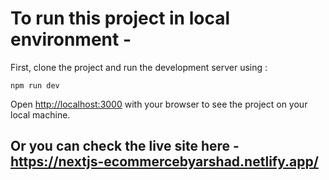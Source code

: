 # To run this project in local environment -

First, clone the project and run the development server using :

```
npm run dev

```

Open [http://localhost:3000](http://localhost:3000) with your browser to see the project on your local machine.

## Or you can check the live site here - <br> https://nextjs-ecommercebyarshad.netlify.app/

